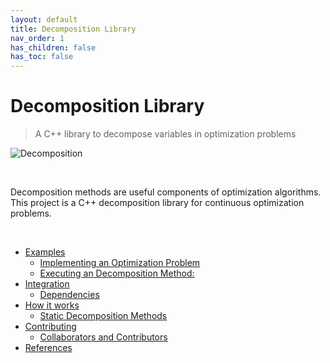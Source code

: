 ```yaml
---
layout: default
title: Decomposition Library
nav_order: 1
has_children: false
has_toc: false
---
```

# Decomposition Library

> A C++ library to decompose variables in optimization problems

<!-- b o8 Later replace with a better image. Some visualization from matplotlib would do. b o8 -->
![Decomposition](https://w7.pngwing.com/pngs/318/666/png-transparent-analysis-chart-decomposition-decomposition-analysis-ppt-chart-blue-text-logo.png)

<br/>

<!-- b o8 Later replace with a better text: problem, why it's useful, why it's unsolved, what this lib does b o8 -->
Decomposition methods are useful components of optimization algorithms. This project is a C++ decomposition library for continuous optimization problems.

 <br/>
 


- [Examples](examples.md)
    - [Implementing an Optimization Problem](examples/implementing-an-optimization-problem.md)
    - [Executing an Decomposition Method:](examples/executing-an-decomposition-method.md)
- [Integration](integration.md)
  - [Dependencies](integration/dependencies.md)
- [How it works](how-it-works.md)
  - [Static Decomposition Methods](how-it-works/static-decomposition-methods.md)
- [Contributing](contributing.md)
  - [Collaborators and Contributors](contributing/collaborators-and-contributors.md)
- [References](references.md)


<!-- Generated with mdsplit: https://github.com/alandefreitas/mdsplit -->
